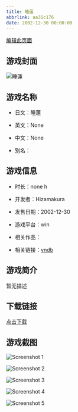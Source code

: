 ```yaml
---
title: 睡蓮
abbrlink: aa31c176
date: 2002-12-30 00:00:00
---
```

[编辑此页面](https://github.com/ACG-3/ADV3-source/blob/main/source/_posts/games/%E7%9D%A1%E8%93%AE.md)

## 游戏封面

![睡蓮](https://pan.timero.xyz/d/onedrive/img_lib_001/%E7%9D%A1%E8%93%AE_cover.avif)


## 游戏名称

- 日文：睡蓮
- 英文：None
- 中文：None

- 别名：


## 游戏信息

- 时长：none h
- 开发者：Hizamakura
- 发售日期：2002-12-30
- 游戏平台：win
- 相关作品：

- 相关链接：[vndb](https://vndb.org/v24361)


## 游戏简介

暂无描述


## 下载链接

[点击下载](https://pan.timero.xyz/onedrive/adv_lib_001/%E7%9D%A1%E8%93%AE)


## 游戏截图


![Screenshot 1](https://pan.timero.xyz/d/onedrive/img_lib_001/%E7%9D%A1%E8%93%AE_Screenshot_1.avif)

![Screenshot 2](https://pan.timero.xyz/d/onedrive/img_lib_001/%E7%9D%A1%E8%93%AE_Screenshot_2.avif)

![Screenshot 3](https://pan.timero.xyz/d/onedrive/img_lib_001/%E7%9D%A1%E8%93%AE_Screenshot_3.avif)

![Screenshot 4](https://pan.timero.xyz/d/onedrive/img_lib_001/%E7%9D%A1%E8%93%AE_Screenshot_4.avif)

![Screenshot 5](https://pan.timero.xyz/d/onedrive/img_lib_001/%E7%9D%A1%E8%93%AE_Screenshot_5.avif)

